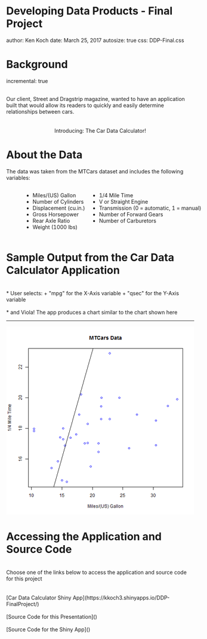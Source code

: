 Developing Data Products - Final Project
========================================================
author: Ken Koch
date: March 25, 2017
autosize: true
css: DDP-Final.css

Background
========================================================
incremental: true

<br/>
Our client, Street and Dragstrip magazine, wanted to have an
application built that would allow its readers to quickly
and easily determine relationships between cars.
<br/><br/><br/>
<center>Introducing: The Car Data Calculator!</center>

About the Data
========================================================

The data was taken from the MTCars dataset and includes the following variables:

<table width="100%" style="border-style: hidden; margin-left: 40px">
        <tr>
                <td style="border-style: hidden; vertical-align: top;">
                        <ul>
                                <li>Miles/(US) Gallon</li>
                                <li>Number of Cylinders</li>
                                <li>Displacement (cu.in.)</li>
                                <li>Gross Horsepower</li>
                                <li>Rear Axle Ratio</li>
                                <li>Weight (1000 lbs)</li>
                        </ul>
                </td>
                <td style="border-style: hidden; vertical-align: top">
                        <ul>
                                <li>1/4 Mile Time</li>
                                <li>V or Straight Engine</li>
                                <li>Transmission (0 = automatic, 1 = manual)</li>
                                <li>Number of Forward Gears</li>
                                <li>Number of Carburetors</li>
                        </ul>
                </td>
        </tr>
</table>

Sample Output from the Car Data Calculator Application
========================================================
<br/>
* User selects:
     + "mpg" for the X-Axis variable
     + "qsec" for the Y-Axis variable
<br/><br/>
* and Viola! The app produces a chart similar to the chart shown here

***
![plot of chunk unnamed-chunk-1](DDP-Final-figure/unnamed-chunk-1-1.png)

Accessing the Application and Source Code
========================================================
<br/>
Choose one of the links below to access the application and source code for this project
<br/><br/><br/>
[Car Data Calculator Shiny App](https://kkoch3.shinyapps.io/DDP-FinalProject/)
<br/><br/>
[Source Code for this Presentation]()
<br/><br/>
[Source Code for the Shiny App]()
